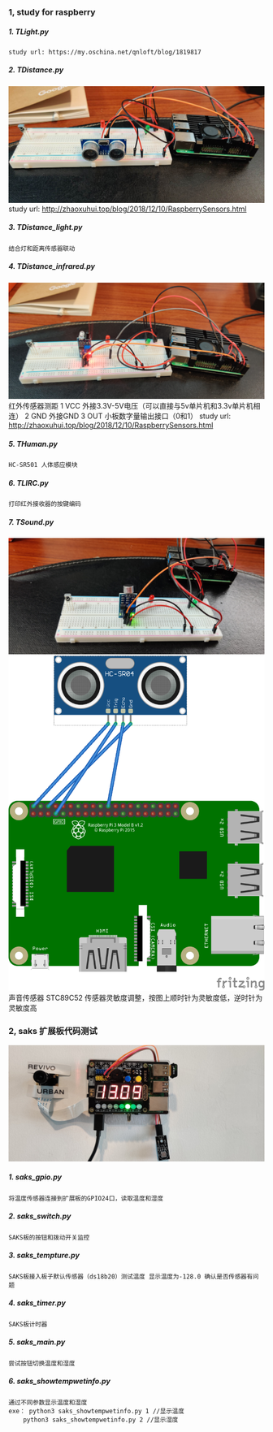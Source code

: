 ### 1, study for raspberry

##### 1. TLight.py
    study url: https://my.oschina.net/qnloft/blog/1819817

##### 2. TDistance.py
![avatar](./images/TDistance.jpeg)
    study url: http://zhaoxuhui.top/blog/2018/12/10/RaspberrySensors.html

##### 3. TDistance_light.py
    结合灯和距离传感器联动

##### 4. TDistance_infrared.py
![avatar](./images/TDistance_infrared.jpeg)
    红外传感器测距
    1 VCC 外接3.3V-5V电压（可以直接与5v单片机和3.3v单片机相连）
    2 GND 外接GND
    3 OUT 小板数字量输出接口（0和1）
    study url: http://zhaoxuhui.top/blog/2018/12/10/RaspberrySensors.html

##### 5. THuman.py
    HC-SR501 人体感应模块

##### 6. TLIRC.py
    打印红外接收器的按键编码

##### 7. TSound.py
![avatar](./images/TSound.jpeg)
![avatar](./images/sound_bb.png)
    声音传感器 STC89C52
    传感器灵敏度调整，按图上顺时针为灵敏度低，逆时针为灵敏度高


### 2, saks 扩展板代码测试
![avatar](./images/saks.jpeg)

##### 1.  saks_gpio.py 
    将温度传感器连接到扩展板的GPIO24口，读取温度和湿度

##### 2. saks_switch.py 
    SAKS板的按钮和拨动开关监控

##### 3.  saks_tempture.py 
    SAKS板接入板子默认传感器（ds18b20）测试温度 显示温度为-128.0 确认是否传感器有问题

##### 4.  saks_timer.py 
    SAKS板计时器

##### 5.  saks_main.py 
    尝试按钮切换温度和湿度


##### 6.  saks_showtempwetinfo.py 
    通过不同参数显示温度和湿度
    exe： python3 saks_showtempwetinfo.py 1 //显示温度
        python3 saks_showtempwetinfo.py 2 //显示湿度


